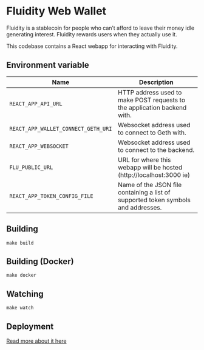 
# Fluidity Web Wallet

Fluidity is a stablecoin for people who can’t afford to leave their
money idle generating interest. Fluidity rewards users when they actually
use it.

This codebase contains a React webapp for interacting with Fluidity.

## Environment variable

|                Name                 |                                Description
|-------------------------------------|-----------------------------------------------------------------------------------|
| `REACT_APP_API_URL`                 | HTTP address used to make POST requests to the application backend with.          |
| `REACT_APP_WALLET_CONNECT_GETH_URI` | Websocket address used to connect to Geth with.                                   |
| `REACT_APP_WEBSOCKET`               | Websocket address used to connect to the backend.                                 |
| `FLU_PUBLIC_URL`                    | URL for where this webapp will be hosted (http://localhost:3000 ie)               |
| `REACT_APP_TOKEN_CONFIG_FILE`       | Name of the JSON file containing a list of supported token symbols and addresses. |

## Building

	make build

## Building (Docker)

	make docker

## Watching

	make watch

## Deployment

[Read more about it here](Deployment.md)
